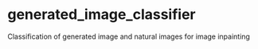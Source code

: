 # generated_image_classifier
Classification of generated image and natural images for image inpainting
